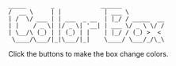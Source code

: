 ```
_____       _             ______           
/  __ \     | |            | ___ \          
| /  \/ ___ | | ___  _ __  | |_/ / _____  __
| |    / _ \| |/ _ \| '__| | ___ \/ _ \ \/ /
| \__/\ (_) | | (_) | |    | |_/ / (_) >  < 
 \____/\___/|_|\___/|_|    \____/ \___/_/\_\
```


Click the buttons to make the box change colors.
